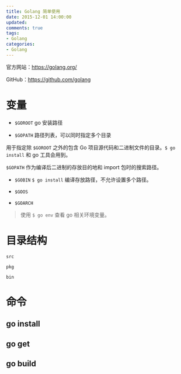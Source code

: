 ```yaml
---
title: Golang 简单使用
date: 2015-12-01 14:00:00
updated:
comments: true
tags:
- Golang
categories:
- Golang
---
```


官方网站：https://golang.org/

GitHub：https://github.com/golang

<!--more-->

# 变量

* `$GOROOT` go 安装路径

* `$GOPATH` 路径列表，可以同时指定多个目录

用于指定除 `$GOROOT` 之外的包含 Go 项目源代码和二进制文件的目录。`$ go install` 和 go 工具会用到。

`$GOPATH` 作为编译后二进制的存放目的地和 import 包时的搜索路径。

* `$GOBIN` `$ go install` 编译存放路径，不允许设置多个路径。

* `$GOOS`

* `$GOARCH`

> 使用 `$ go env` 查看 go 相关环境变量。

# 目录结构

`src`

`pkg`

`bin`

# 命令

## go install

## go get

## go build
